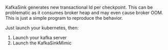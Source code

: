 KafkaSink generates new transactional Id per checkpoint.
This can be problematic as it consumes broker heap and may even cause broker OOM.
This is just a simple program to reproduce the behavior.

Just launch your kubernetes, then:
1. Launch your kafka server
2. Launch the KafkaSinkMimic
